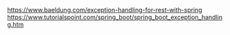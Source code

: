 https://www.baeldung.com/exception-handling-for-rest-with-spring
https://www.tutorialspoint.com/spring_boot/spring_boot_exception_handling.htm